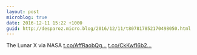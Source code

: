 ```yaml
---
layout: post
microblog: true
date: 2016-12-11 15:22 +1000
guid: http://desparoz.micro.blog/2016/12/11/t807817852170498050.html
---
```

The Lunar X via NASA [t.co/AffRaobQg...](https://t.co/AffRaobQge) [t.co/CkKwfI6b2...](https://t.co/CkKwfI6b2C)
